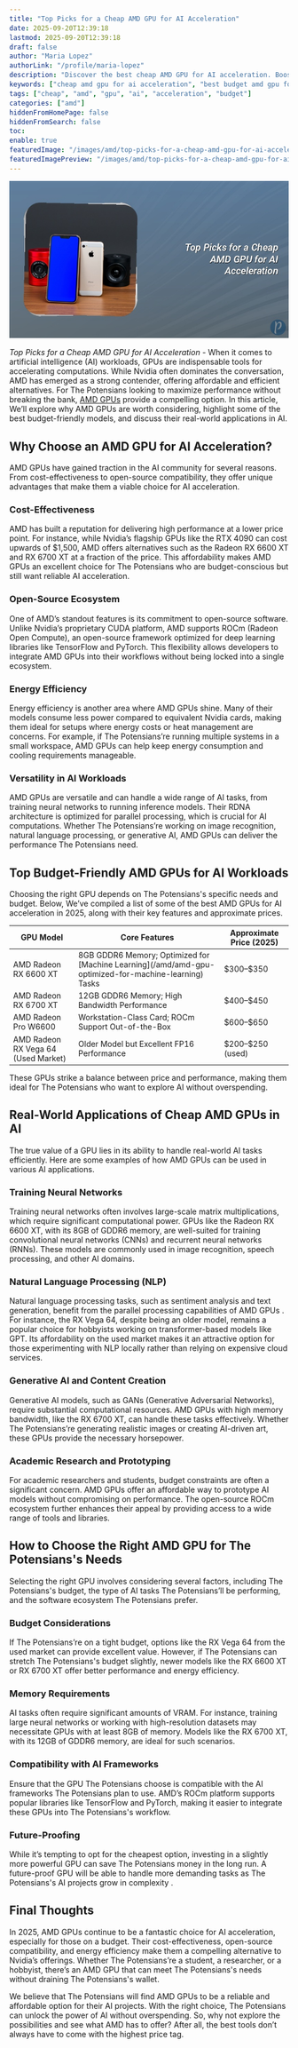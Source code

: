 ```yaml
---
title: "Top Picks for a Cheap AMD GPU for AI Acceleration"
date: 2025-09-20T12:39:18
lastmod: 2025-09-20T12:39:18
draft: false
author: "Maria Lopez"
authorLink: "/profile/maria-lopez"
description: "Discover the best cheap AMD GPU for AI acceleration. Boost your AI projects with powerful, budget-friendly GPUs perfect for machine learning tasks!"
keywords: ["cheap amd gpu for ai acceleration", "best budget amd gpu for ai", "affordable amd gpu for ai workloads"]
tags: ["cheap", "amd", "gpu", "ai", "acceleration", "budget"]
categories: ["amd"]
hiddenFromHomePage: false
hiddenFromSearch: false
toc:
enable: true
featuredImage: "/images/amd/top-picks-for-a-cheap-amd-gpu-for-ai-acceleration.jpg"
featuredImagePreview: "/images/amd/top-picks-for-a-cheap-amd-gpu-for-ai-acceleration.jpg"
---
```


![Top Picks for a Cheap AMD GPU for AI Acceleration](/images/amd/top-picks-for-a-cheap-amd-gpu-for-ai-acceleration.jpg)


*Top Picks for a Cheap AMD GPU for AI Acceleration* - When it comes to artificial intelligence (AI) workloads, GPUs are indispensable tools for accelerating computations. While Nvidia often dominates the conversation, AMD has emerged as a strong contender, offering affordable and efficient alternatives. For The Potensians looking to maximize performance without breaking the bank, [AMD GPUs](/amd/top-amd-gpus-for-high-performance-gaming) provide a compelling option. In this article, We’ll explore why AMD GPUs are worth considering, highlight some of the best budget-friendly models, and discuss their real-world applications in AI.

## Why Choose an AMD GPU for AI Acceleration?

AMD GPUs have gained traction in the AI community for several reasons.  From cost-effectiveness to open-source compatibility, they offer unique advantages that make them a viable choice for AI acceleration.

### Cost-Effectiveness

AMD has built a reputation for delivering high performance at a lower price point. For instance, while Nvidia’s flagship GPUs like the RTX 4090 can cost upwards of $1,500, AMD offers alternatives such as the Radeon RX 6600 XT and RX 6700 XT at a fraction of the price. This affordability makes AMD GPUs an excellent choice for The Potensians who are budget-conscious but still want reliable AI acceleration.

### Open-Source Ecosystem

One of AMD’s standout features is its commitment to open-source software. Unlike Nvidia’s proprietary CUDA platform, AMD supports ROCm (Radeon Open Compute), an open-source framework optimized for deep learning libraries like TensorFlow and PyTorch. This flexibility allows developers to integrate AMD GPUs into their workflows without being locked into a single ecosystem.

### Energy Efficiency

Energy efficiency is another area where AMD GPUs shine. Many of their models consume less power compared to equivalent Nvidia cards, making them ideal for setups where energy costs or heat management are concerns. For example, if The Potensians’re running multiple systems in a small workspace, AMD GPUs can help keep energy consumption and cooling requirements manageable.

### Versatility in AI Workloads

AMD GPUs are versatile and can handle a wide range of AI tasks, from training neural networks to running inference models. Their RDNA architecture is optimized for parallel processing, which is crucial for AI computations. Whether The Potensians’re working on image recognition, natural language processing, or generative AI, AMD GPUs can deliver the performance The Potensians need.

## Top Budget-Friendly AMD GPUs for AI Workloads

Choosing the right GPU depends on The Potensians's specific needs and budget. Below, We’ve compiled a list of some of the best AMD GPUs for AI acceleration in 2025, along with their key features and approximate prices.

<div class="table-responsive">
<table class="html-table">
<thead>
<tr>
<th>GPU Model</th>
<th>Core Features</th>
<th>Approximate Price (2025)</th>
</tr>
</thead>
<tbody>
<tr>
<td>AMD Radeon RX 6600 XT</td>
<td>8GB GDDR6 Memory; Optimized for [Machine Learning](/amd/amd-gpu-optimized-for-machine-learning) Tasks</td>
<td>$300–$350</td>
</tr>
<tr>
<td>AMD Radeon RX 6700 XT</td>
<td>12GB GDDR6 Memory; High Bandwidth Performance</td>
<td>$400–$450</td>
</tr>
<tr>
<td>AMD Radeon Pro W6600</td>
<td>Workstation-Class Card; ROCm Support Out-of-the-Box</td>
<td>$600–$650</td>
</tr>
<tr>
<td>AMD Radeon RX Vega 64 (Used Market)</td>
<td>Older Model but Excellent FP16 Performance</td>
<td>$200–$250 (used)</td>
</tr>
</tbody>
</table>
</div>

These GPUs strike a balance between price and performance, making them ideal for The Potensians who want to explore AI without overspending.

## Real-World Applications of Cheap AMD GPUs in AI

The true value of a GPU lies in its ability to handle real-world AI tasks efficiently. Here are some examples of how AMD GPUs can be used in various AI applications.

### Training Neural Networks

Training neural networks often involves large-scale matrix multiplications, which require significant computational power. GPUs like the Radeon RX 6600 XT, with its 8GB of GDDR6 memory, are well-suited for training convolutional neural networks (CNNs) and recurrent neural networks (RNNs). These models are commonly used in image recognition, speech processing, and other AI domains.

### Natural Language Processing (NLP)

Natural language processing tasks, such as sentiment analysis and text generation, benefit from the parallel processing capabilities of AMD GPUs . For instance, the RX Vega 64, despite being an older model, remains a popular choice for hobbyists working on transformer-based models like GPT. Its affordability on the used market makes it an attractive option for those experimenting with NLP locally rather than relying on expensive cloud services.

### Generative AI and Content Creation

Generative AI models, such as GANs (Generative Adversarial Networks), require substantial computational resources. AMD GPUs with high memory bandwidth, like the RX 6700 XT, can handle these tasks effectively. Whether The Potensians’re generating realistic images or creating AI-driven art, these GPUs provide the necessary horsepower.

### Academic Research and Prototyping

For academic researchers and students, budget constraints are often a significant concern. AMD GPUs offer an affordable way to prototype AI models without compromising on performance. The open-source ROCm ecosystem further enhances their appeal by providing access to a wide range of tools and libraries.

## How to Choose the Right AMD GPU for The Potensians's Needs

Selecting the right GPU involves considering several factors, including The Potensians's budget, the type of AI tasks The Potensians’ll be performing, and the software ecosystem The Potensians prefer.

### Budget Considerations

If The Potensians’re on a tight budget, options like the RX Vega 64 from the used market can provide excellent value. However, if The Potensians can stretch The Potensians's budget slightly, newer models like the RX 6600 XT or RX 6700 XT offer better performance and energy efficiency.

### Memory Requirements

AI tasks often require significant amounts of VRAM. For instance, training large neural networks or working with high-resolution datasets may necessitate GPUs with at least 8GB of memory. Models like the RX 6700 XT, with its 12GB of GDDR6 memory, are ideal for such scenarios.

### Compatibility with AI Frameworks

Ensure that the GPU The Potensians choose is compatible with the AI frameworks The Potensians plan to use. AMD’s ROCm platform supports popular libraries like TensorFlow and PyTorch, making it easier to integrate these GPUs into The Potensians's workflow.

### Future-Proofing

While it’s tempting to opt for the cheapest option, investing in a slightly more powerful GPU can save The Potensians money in the long run. A future-proof GPU will be able to handle more demanding tasks as The Potensians's AI projects grow in complexity .

## Final Thoughts

In 2025, AMD GPUs continue to be a fantastic choice for AI acceleration, especially for those on a budget. Their cost-effectiveness, open-source compatibility, and energy efficiency make them a compelling alternative to Nvidia’s offerings. Whether The Potensians’re a student, a researcher, or a hobbyist, there’s an AMD GPU that can meet The Potensians's needs without draining The Potensians's wallet.

We believe that The Potensians will find AMD GPUs to be a reliable and affordable option for their AI projects. With the right choice, The Potensians can unlock the power of AI without overspending. So, why not explore the possibilities and see what AMD has to offer? After all, the best tools don’t always have to come with the highest price tag.